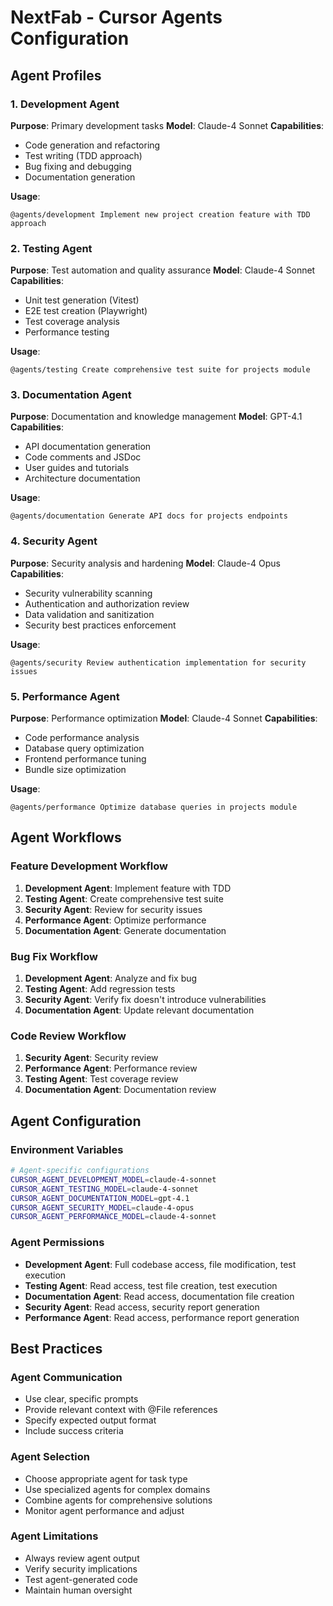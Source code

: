 # NextFab - Cursor Agents Configuration

## Agent Profiles

### 1. Development Agent
**Purpose**: Primary development tasks
**Model**: Claude-4 Sonnet
**Capabilities**:
- Code generation and refactoring
- Test writing (TDD approach)
- Bug fixing and debugging
- Documentation generation

**Usage**:
```
@agents/development Implement new project creation feature with TDD approach
```

### 2. Testing Agent
**Purpose**: Test automation and quality assurance
**Model**: Claude-4 Sonnet
**Capabilities**:
- Unit test generation (Vitest)
- E2E test creation (Playwright)
- Test coverage analysis
- Performance testing

**Usage**:
```
@agents/testing Create comprehensive test suite for projects module
```

### 3. Documentation Agent
**Purpose**: Documentation and knowledge management
**Model**: GPT-4.1
**Capabilities**:
- API documentation generation
- Code comments and JSDoc
- User guides and tutorials
- Architecture documentation

**Usage**:
```
@agents/documentation Generate API docs for projects endpoints
```

### 4. Security Agent
**Purpose**: Security analysis and hardening
**Model**: Claude-4 Opus
**Capabilities**:
- Security vulnerability scanning
- Authentication and authorization review
- Data validation and sanitization
- Security best practices enforcement

**Usage**:
```
@agents/security Review authentication implementation for security issues
```

### 5. Performance Agent
**Purpose**: Performance optimization
**Model**: Claude-4 Sonnet
**Capabilities**:
- Code performance analysis
- Database query optimization
- Frontend performance tuning
- Bundle size optimization

**Usage**:
```
@agents/performance Optimize database queries in projects module
```

## Agent Workflows

### Feature Development Workflow
1. **Development Agent**: Implement feature with TDD
2. **Testing Agent**: Create comprehensive test suite
3. **Security Agent**: Review for security issues
4. **Performance Agent**: Optimize performance
5. **Documentation Agent**: Generate documentation

### Bug Fix Workflow
1. **Development Agent**: Analyze and fix bug
2. **Testing Agent**: Add regression tests
3. **Security Agent**: Verify fix doesn't introduce vulnerabilities
4. **Documentation Agent**: Update relevant documentation

### Code Review Workflow
1. **Security Agent**: Security review
2. **Performance Agent**: Performance review
3. **Testing Agent**: Test coverage review
4. **Documentation Agent**: Documentation review

## Agent Configuration

### Environment Variables
```bash
# Agent-specific configurations
CURSOR_AGENT_DEVELOPMENT_MODEL=claude-4-sonnet
CURSOR_AGENT_TESTING_MODEL=claude-4-sonnet
CURSOR_AGENT_DOCUMENTATION_MODEL=gpt-4.1
CURSOR_AGENT_SECURITY_MODEL=claude-4-opus
CURSOR_AGENT_PERFORMANCE_MODEL=claude-4-sonnet
```

### Agent Permissions
- **Development Agent**: Full codebase access, file modification, test execution
- **Testing Agent**: Read access, test file creation, test execution
- **Documentation Agent**: Read access, documentation file creation
- **Security Agent**: Read access, security report generation
- **Performance Agent**: Read access, performance report generation

## Best Practices

### Agent Communication
- Use clear, specific prompts
- Provide relevant context with @File references
- Specify expected output format
- Include success criteria

### Agent Selection
- Choose appropriate agent for task type
- Use specialized agents for complex domains
- Combine agents for comprehensive solutions
- Monitor agent performance and adjust

### Agent Limitations
- Always review agent output
- Verify security implications
- Test agent-generated code
- Maintain human oversight
